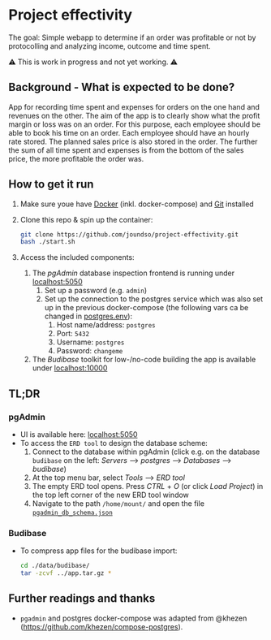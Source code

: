 # Project effectivity

The goal: Simple webapp to determine if an order was profitable or not by protocolling and analyzing income, outcome and time spent.

⚠️ This is work in progress and not yet working. ⚠️

## Background - What is expected to be done?

App for recording time spent and expenses for orders on the one hand and revenues on the other. The aim of the app is to clearly show what the profit margin or loss was on an order. For this purpose, each employee should be able to book his time on an order. Each employee should have an hourly rate stored. The planned sales price is also stored in the order. The further the sum of all time spent and expenses is from the bottom of the sales price, the more profitable the order was.

## How to get it run

1. Make sure youe have [Docker](https://docs.docker.com/get-docker/) (inkl. docker-compose) and [Git](https://git-scm.com/book/en/v2/Getting-Started-Installing-Git) installed
2. Clone this repo & spin up the container:

    ```bash
    git clone https://github.com/joundso/project-effectivity.git
    bash ./start.sh
    ```

3. Access the included components:
   1. The *pgAdmin* database inspection frontend is running under [localhost:5050](http://localhost:5050/)
      1. Set up a password (e.g. `admin`)
      2. Set up the connection to the postgres service which was also set up in the previous docker-compose (the following vars ca be changed in [postgres.env](./docker/postgres.env)):
         1. Host name/address: `postgres`
         2. Port: `5432`
         3. Username: `postgres`
         4. Password: `changeme`
   2. The *Budibase* toolkit for low-/no-code building the app is available under [localhost:10000](http://localhost:10000/)

## TL;DR

### pgAdmin

- UI is available here: [localhost:5050](http://localhost:5050/)
- To access the `ERD tool` to design the database scheme:
  1. Connect to the database within pgAdmin (click e.g. on the database `budibase` on the left: *Servers* --> *postgres* --> *Databases* --> *budibase*)
  2. At the top menu bar, select *Tools* --> *ERD tool*
  3. The empty ERD tool opens. Press *CTRL* + *O* (or click *Load Project*) in the top left corner of the new ERD tool window
  4. Navigate to the path `/home/mount/` and open the file [`pgadmin_db_schema.json`](./data/db/pgadmin_db_schema.json)

### Budibase

- To compress app files for the budibase import:

    ```bash
    cd ./data/budibase/
    tar -zcvf ../app.tar.gz *
    ```

## Further readings and thanks

- `pgadmin` and postgres docker-compose was adapted from @khezen (<https://github.com/khezen/compose-postgres>).
